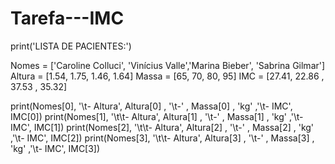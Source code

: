# Tarefa---IMC
print('LISTA DE PACIENTES:')

Nomes = ['Caroline Colluci', 'Vinícius Valle','Marina Bieber', 'Sabrina Gilmar']
Altura = [1.54, 1.75, 1.46, 1.64]
Massa = [65, 70, 80, 95]
IMC = [27.41, 22.86 , 37.53 , 35.32]

print(Nomes[0], '\t- Altura', Altura[0] , '\t-' , Massa[0] , 'kg' ,'\t- IMC', IMC[0])
print(Nomes[1], '\t\t- Altura', Altura[1] , '\t-' , Massa[1] , 'kg' ,'\t- IMC', IMC[1])
print(Nomes[2], '\t\t- Altura', Altura[2] , '\t-' , Massa[2] , 'kg' ,'\t- IMC', IMC[2])
print(Nomes[3], '\t\t- Altura', Altura[3] , '\t-' , Massa[3] , 'kg' ,'\t- IMC', IMC[3])
